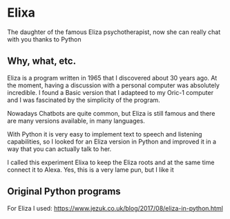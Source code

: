 # Elixa
The daughter of the famous Eliza psychotherapist, now she can really chat with you thanks to Python

## Why, what, etc.
Eliza is a program written in 1965 that I discovered about 30 years ago. At the moment, having a discussion with a personal computer was absolutely incredible.
I found a Basic version that I adapteed to my Oric-1 computer and I was fascinated by the simplicity of the program. 

Nowadays Chatbots are quite common, but Eliza is still famous and there are many versions available, in many languages.

With Python it is very easy to implement text to speech and listening capabilities, so I looked for an Eliza version in Python and improved it in a way that you can actually talk to her.

I called this experiment Elixa to keep the Eliza roots and at the same time connect it to Alexa. Yes, this is a very lame pun, but I like it

## Original Python programs

For Eliza I used: https://www.jezuk.co.uk/blog/2017/08/eliza-in-python.html

